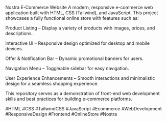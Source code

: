 Nostra E-Commerce Website
A modern, responsive e-commerce web application built with HTML, CSS (Tailwind), and JavaScript. This project showcases a fully functional online store with features such as:

Product Listing – Display a variety of products with images, prices, and descriptions.

Interactive UI – Responsive design optimized for desktop and mobile devices.

Offer & Notification Bar – Dynamic promotional banners for users.

Navigation Menu – Toggleable sidebar for easy navigation.

User Experience Enhancements – Smooth interactions and minimalistic design for a seamless shopping experience.

This repository serves as a demonstration of front-end web development skills and best practices for building e-commerce platforms.

#HTML #CSS #TailwindCSS #JavaScript #Ecommerce #WebDevelopment #ResponsiveDesign #Frontend #OnlineStore #Nostra
